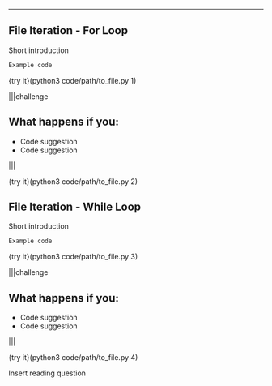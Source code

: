 ----------

## File Iteration - For Loop

Short introduction

```python
Example code
```

{try it}(python3 code/path/to_file.py 1)

|||challenge
## What happens if you:
* Code suggestion
* Code suggestion

|||

{try it}(python3 code/path/to_file.py 2)

## File Iteration - While Loop

Short introduction

```python
Example code
```

{try it}(python3 code/path/to_file.py 3)

|||challenge
## What happens if you:
* Code suggestion
* Code suggestion

|||

{try it}(python3 code/path/to_file.py 4)

Insert reading question
